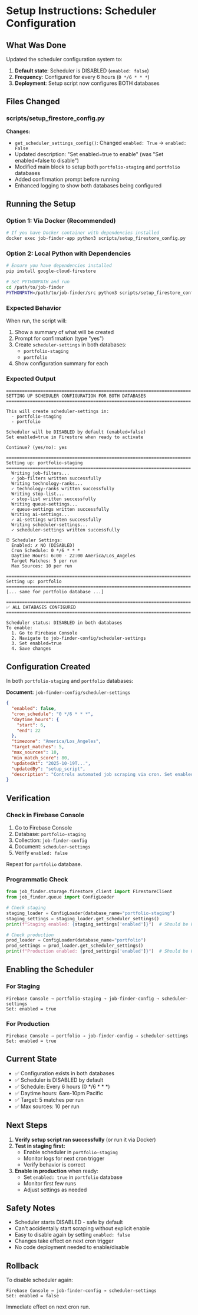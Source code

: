 # Setup Instructions: Scheduler Configuration

## What Was Done

Updated the scheduler configuration system to:
1. **Default state**: Scheduler is DISABLED (`enabled: false`)
2. **Frequency**: Configured for every 6 hours (`0 */6 * * *`)
3. **Deployment**: Setup script now configures BOTH databases

## Files Changed

### scripts/setup_firestore_config.py

**Changes:**
- `get_scheduler_settings_config()`: Changed `enabled: True` → `enabled: False`
- Updated description: "Set enabled=true to enable" (was "Set enabled=false to disable")
- Modified main block to setup both `portfolio-staging` and `portfolio` databases
- Added confirmation prompt before running
- Enhanced logging to show both databases being configured

## Running the Setup

### Option 1: Via Docker (Recommended)

```bash
# If you have Docker container with dependencies installed
docker exec job-finder-app python3 scripts/setup_firestore_config.py
```

### Option 2: Local Python with Dependencies

```bash
# Ensure you have dependencies installed
pip install google-cloud-firestore

# Set PYTHONPATH and run
cd /path/to/job-finder
PYTHONPATH=/path/to/job-finder/src python3 scripts/setup_firestore_config.py
```

### Expected Behavior

When run, the script will:
1. Show a summary of what will be created
2. Prompt for confirmation (type "yes")
3. Create `scheduler-settings` in both databases:
   - `portfolio-staging`
   - `portfolio`
4. Show configuration summary for each

### Expected Output

```
======================================================================
SETTING UP SCHEDULER CONFIGURATION FOR BOTH DATABASES
======================================================================

This will create scheduler-settings in:
  - portfolio-staging
  - portfolio

Scheduler will be DISABLED by default (enabled=false)
Set enabled=true in Firestore when ready to activate

Continue? (yes/no): yes

======================================================================
Setting up: portfolio-staging
======================================================================
  Writing job-filters...
  ✓ job-filters written successfully
  Writing technology-ranks...
  ✓ technology-ranks written successfully
  Writing stop-list...
  ✓ stop-list written successfully
  Writing queue-settings...
  ✓ queue-settings written successfully
  Writing ai-settings...
  ✓ ai-settings written successfully
  Writing scheduler-settings...
  ✓ scheduler-settings written successfully

⏰ Scheduler Settings:
  Enabled: ✗ NO (DISABLED)
  Cron Schedule: 0 */6 * * *
  Daytime Hours: 6:00 - 22:00 America/Los_Angeles
  Target Matches: 5 per run
  Max Sources: 10 per run

======================================================================
Setting up: portfolio
======================================================================
[... same for portfolio database ...]

======================================================================
✅ ALL DATABASES CONFIGURED
======================================================================

Scheduler status: DISABLED in both databases
To enable:
  1. Go to Firebase Console
  2. Navigate to job-finder-config/scheduler-settings
  3. Set enabled=true
  4. Save changes
```

## Configuration Created

In both `portfolio-staging` and `portfolio` databases:

**Document:** `job-finder-config/scheduler-settings`

```json
{
  "enabled": false,
  "cron_schedule": "0 */6 * * *",
  "daytime_hours": {
    "start": 6,
    "end": 22
  },
  "timezone": "America/Los_Angeles",
  "target_matches": 5,
  "max_sources": 10,
  "min_match_score": 80,
  "updatedAt": "2025-10-19T...",
  "updatedBy": "setup_script",
  "description": "Controls automated job scraping via cron. Set enabled=true to enable."
}
```

## Verification

### Check in Firebase Console

1. Go to Firebase Console
2. Database: `portfolio-staging`
3. Collection: `job-finder-config`
4. Document: `scheduler-settings`
5. Verify `enabled: false`

Repeat for `portfolio` database.

### Programmatic Check

```python
from job_finder.storage.firestore_client import FirestoreClient
from job_finder.queue import ConfigLoader

# Check staging
staging_loader = ConfigLoader(database_name="portfolio-staging")
staging_settings = staging_loader.get_scheduler_settings()
print(f"Staging enabled: {staging_settings['enabled']}")  # Should be False

# Check production
prod_loader = ConfigLoader(database_name="portfolio")
prod_settings = prod_loader.get_scheduler_settings()
print(f"Production enabled: {prod_settings['enabled']}")  # Should be False
```

## Enabling the Scheduler

### For Staging

```
Firebase Console → portfolio-staging → job-finder-config → scheduler-settings
Set: enabled = true
```

### For Production

```
Firebase Console → portfolio → job-finder-config → scheduler-settings
Set: enabled = true
```

## Current State

- ✅ Configuration exists in both databases
- ✅ Scheduler is DISABLED by default
- ✅ Schedule: Every 6 hours (0 */6 * * *)
- ✅ Daytime hours: 6am-10pm Pacific
- ✅ Target: 5 matches per run
- ✅ Max sources: 10 per run

## Next Steps

1. **Verify setup script ran successfully** (or run it via Docker)
2. **Test in staging first:**
   - Enable scheduler in `portfolio-staging`
   - Monitor logs for next cron trigger
   - Verify behavior is correct
3. **Enable in production** when ready:
   - Set `enabled: true` in `portfolio` database
   - Monitor first few runs
   - Adjust settings as needed

## Safety Notes

- Scheduler starts DISABLED - safe by default
- Can't accidentally start scraping without explicit enable
- Easy to disable again by setting `enabled: false`
- Changes take effect on next cron trigger
- No code deployment needed to enable/disable

## Rollback

To disable scheduler again:
```
Firebase Console → job-finder-config → scheduler-settings
Set: enabled = false
```

Immediate effect on next cron run.
